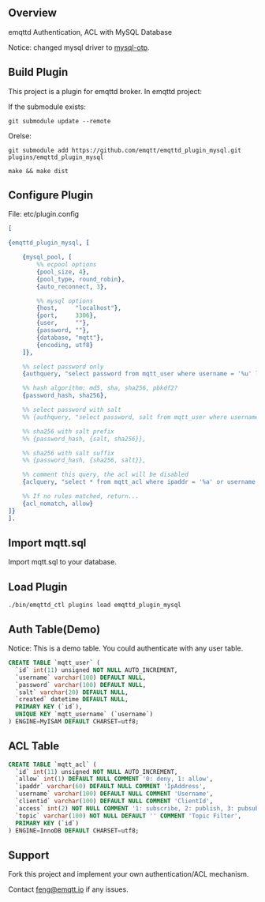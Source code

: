 
## Overview

emqttd Authentication, ACL with MySQL Database

Notice: changed mysql driver to [mysql-otp](https://github.com/mysql-otp/mysql-otp).


## Build Plugin

This project is a plugin for emqttd broker. In emqttd project:

If the submodule exists:

```
git submodule update --remote
```

Orelse:

```
git submodule add https://github.com/emqtt/emqttd_plugin_mysql.git plugins/emqttd_plugin_mysql

make && make dist
```


## Configure Plugin

File: etc/plugin.config

```erlang
[

{emqttd_plugin_mysql, [

    {mysql_pool, [
        %% ecpool options
        {pool_size, 4},
        {pool_type, round_robin},
        {auto_reconnect, 3},

        %% mysql options
        {host,     "localhost"},
        {port,     3306},
        {user,     ""},
        {password, ""},
        {database, "mqtt"},
        {encoding, utf8}
    ]},

    %% select password only
    {authquery, "select password from mqtt_user where username = '%u' limit 1"},

    %% hash algorithm: md5, sha, sha256, pbkdf2?
    {password_hash, sha256},

    %% select password with salt
    %% {authquery, "select password, salt from mqtt_user where username = '%u'"},

    %% sha256 with salt prefix
    %% {password_hash, {salt, sha256}},

    %% sha256 with salt suffix
    %% {password_hash, {sha256, salt}},

    %% comment this query, the acl will be disabled
    {aclquery, "select * from mqtt_acl where ipaddr = '%a' or username = '%u' or username = '$all' or clientid = '%c'"},

    %% If no rules matched, return...
    {acl_nomatch, allow}
]}
].
```

## Import mqtt.sql

Import mqtt.sql to your database.


## Load Plugin

```
./bin/emqttd_ctl plugins load emqttd_plugin_mysql
```


## Auth Table(Demo)

Notice: This is a demo table. You could authenticate with any user table.

```sql
CREATE TABLE `mqtt_user` (
  `id` int(11) unsigned NOT NULL AUTO_INCREMENT,
  `username` varchar(100) DEFAULT NULL,
  `password` varchar(100) DEFAULT NULL,
  `salt` varchar(20) DEFAULT NULL,
  `created` datetime DEFAULT NULL,
  PRIMARY KEY (`id`),
  UNIQUE KEY `mqtt_username` (`username`)
) ENGINE=MyISAM DEFAULT CHARSET=utf8;
```


## ACL Table

```sql
CREATE TABLE `mqtt_acl` (
  `id` int(11) unsigned NOT NULL AUTO_INCREMENT,
  `allow` int(1) DEFAULT NULL COMMENT '0: deny, 1: allow',
  `ipaddr` varchar(60) DEFAULT NULL COMMENT 'IpAddress',
  `username` varchar(100) DEFAULT NULL COMMENT 'Username',
  `clientid` varchar(100) DEFAULT NULL COMMENT 'ClientId',
  `access` int(2) NOT NULL COMMENT '1: subscribe, 2: publish, 3: pubsub',
  `topic` varchar(100) NOT NULL DEFAULT '' COMMENT 'Topic Filter',
  PRIMARY KEY (`id`)
) ENGINE=InnoDB DEFAULT CHARSET=utf8;
```

## Support

Fork this project and implement your own authentication/ACL mechanism.

Contact feng@emqtt.io if any issues.


